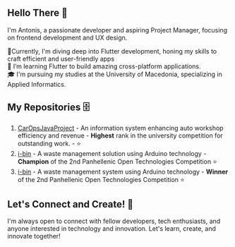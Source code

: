 ## Hello There 👋

I'm Antonis, a passionate developer and aspiring Project Manager, focusing on frontend development and UX design.

🚧Currently, I'm diving deep into Flutter development, honing my skills to craft efficient and user-friendly apps <br>
🌱 I’m learning Flutter to build amazing cross-platform applications. <br>
🎓 I'm pursuing my studies at the University of Macedonia, specializing in Applied Informatics.<br>

## My Repositories 🗄️

1. [CarOpsJavaProject](https://github.com/TonyGnk/CarOpsJavaProject) - An information system enhancing auto workshop efficiency and revenue - **Highest** rank in the university competition for outstanding work. - ⭐
2. [i-bin](https://github.com/TonyGnk/i-bin) - A waste management solution using Arduino technology - **Champion** of the 2nd Panhellenic Open Technologies Competition ⭐
3. [i-bin](https://github.com/TonyGnk/i-bin) - A waste management system using Arduino technology - **Winner** of the 2nd Panhellenic Open Technologies Competition ⭐

## Let's Connect and Create! 🚀

I'm always open to connect with fellow developers, tech enthusiasts, and anyone interested in technology and innovation. Let's learn, create, and innovate together!
